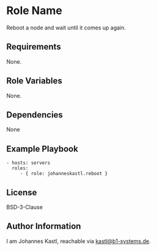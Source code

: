 Role Name
=========

Reboot a node and wait until it comes up again.

Requirements
------------

None.

Role Variables
--------------

None.

Dependencies
------------

None

Example Playbook
----------------

    - hosts: servers
      roles:
         - { role: johanneskastl.reboot }

License
-------

BSD-3-Clause

Author Information
------------------

I am Johannes Kastl, reachable via kastl@b1-systems.de.
